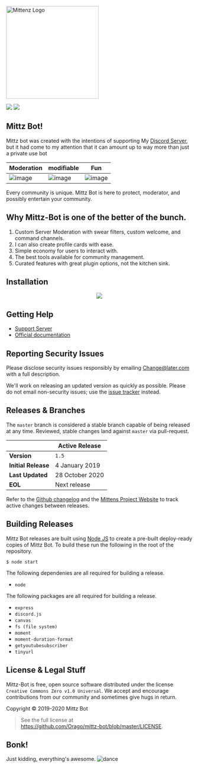 <img src="https://cdn.glitch.com/65f81ac1-5972-4a88-a61a-62585d79cfc0%2Fboxie-2048px.png" alt="Mittenz Logo" height=250 width=250/>

[![](https://img.shields.io/github/license/orago/mittz-bot.svg)](https://github.com/orago/mittz-bot/blob/master/LICENSE)
![](https://img.shields.io/github/commits-since/orago/mittz-bot/master.svg)

## Mittz Bot!

Mittz bot was created with the intentions of supporting My [Discord Server](https://discord.gg/zzthRpu), but it had come to my attention that it can amount up to way more than just a private use bot

| Moderation                                                                                                         | modifiable                                                                                                   | Fun                                                                                                     |
| ------------------------------------------------------------------------------------------------------------- | ------------------------------------------------------------------------------------------------------------- | ------------------------------------------------------------------------------------------------------------- |
| ![image](https://user-images.githubusercontent.com/1770056/51584623-2a9e5480-1ea4-11e9-9650-b37b0d6da609.png) | ![image](https://user-images.githubusercontent.com/1770056/51584966-8fa67a00-1ea5-11e9-8fe2-1b110035a025.png) | ![image](https://user-images.githubusercontent.com/1770056/51422470-00cfef80-1b7d-11e9-9d3f-25ada61cecea.png) |

Every community is unique. Mittz Bot is here to protect, moderator, and possibly entertain your community.

## Why Mittz-Bot is one of the better of the bunch.

1. Custom Server Moderation with swear filters, custom welcome, and command channels.
1. I can also create profile cards with ease.
1. Simple economy for users to interact with.
1. The best tools available for community management.
1. Curated features with great plugin options, not the kitchen sink.

## Installation

<div align="center"><a href="https://heroku.com/deploy?template=https://github.com/orago/mittz-bot" target="_blank"><img src="https://www.herokucdn.com/deploy/button.svg"></a></div>


## Getting Help

-   [Support Server](http://discord.gg/zzthRpu)
-   [Official documentation](https://mittenscat.herokuapp.com)

## Reporting Security Issues

Please disclose security issues responsibly by emailing Change@later.com with a full description.

We'll work on releasing an updated version as quickly as possible.
Please do not email non-security issues; use the [issue tracker](https://github.com/Orago/mittz-bot/issues) instead.

## Releases & Branches

The `master` branch is considered a stable branch capable of being released at any time. Reviewed, stable changes land against `master` via pull-request.

|                     | Active Release |
| ------------------- | -------------- |
| **Version**         | `1.5`          |
| **Initial Release** | 4 January 2019 |
| **Last Updated**    | 28 October 2020 |
| **EOL**             | Next release   |

Refer to the [Github changelog](https://github.com/Orago/mittz-bot/commits/master) and the [Mittens Project Website](https://mittenscat.herokuapp.com/changes/bot/#mittz) to track active changes between releases.

## Building Releases

Mittz Bot releases are built using [Node JS](https://http://nodejs.dev/) to create a pre-built deploy-ready copies of Mittz Bot. To build these run the following in the root of the repository.

```
$ node start
```

The following dependenies are all required for building a release.

-   `node`

The following packages are all required for building a release.

-   `express`
-   `discord.js`
-   `canvas`
-   `fs (file system)`
-   `moment`
-   `moment-duration-format`
-   `getyoutubesubscriber`
-   `tinyurl`

## License & Legal Stuff

Mittz-Bot is free, open source software distributed under the license `Creative Commons Zero v1.0 Universal`.
We accept and encourage contributions from our community and sometimes give hugs in return.

Copyright © 2019-2020 Mittz Bot


> See the full license at <Br><https://github.com/Orago/mittz-bot/blob/master/LICENSE>.

## Bonk!

Just kidding, everything's awesome. ![dance](http://images.v-cdn.net/dance.gif)
